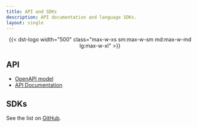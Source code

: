 ```yaml
---
title: API and SDKs
description: API documentation and language SDKs.
layout: single
---
```


<div align="center">
  {{< dst-logo width="500" class="max-w-xs sm:max-w-sm md:max-w-md lg:max-w-xl" >}}
</div>

## API

* [OpenAPI model](https://github.com/northwood-labs/devsec-tools/raw/refs/heads/main/openapi.json)
* [API Documentation](https://northwood-labs.stoplight.io/docs/devsectools/)

## SDKs

See the list on [GitHub](https://github.com/northwood-labs?q=devsec-tools-sdk&sort=name#org-repositories).
